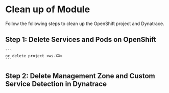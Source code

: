 # Clean up of Module

Follow the following steps to clean up the OpenShift project and Dynatrace.

## Step 1: Delete Services and Pods on OpenShift
    ```
    oc delete project <ws-XX>
    ```
    
## Step 2: Delete Management Zone and Custom Service Detection in Dynatrace



